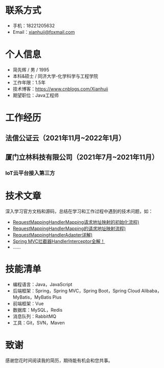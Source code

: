 # 联系方式
- 手机：18221205632
- Email：xianhuii@foxmail.com

# 个人信息
- 简先辉 / 男 / 1995
- 本科&硕士 / 同济大学-化学科学与工程学院
- 工作年限：1.5年
- 技术博客：https://www.cnblogs.com/Xianhuii
- 期望职位：Java工程师

# 工作经历

## 法信公证云（2021年11月~2022年1月）

## 厦门立林科技有限公司（2021年7月~2021年11月）
### IoT云平台接入第三方


# 技术文章
深入学习官方文档和源码，总结在学习和工作过程中遇到的技术问题，如：
- [RequestMappingHandlerMapping请求地址映射的初始化流程)](https://www.cnblogs.com/Xianhuii/p/16980975.html)
- [RequestMappingHandlerMapping的请求地址映射流程)](https://www.cnblogs.com/Xianhuii/p/16988549.html)
- [RequestMappingHandlerAdapter详解)](https://www.cnblogs.com/Xianhuii/p/17018699.html)
- [Spring MVC拦截器HandlerInterceptor全解！](https://www.cnblogs.com/Xianhuii/p/16990517.html)
- ……

# 技能清单
- 编程语言：Java，JavaScript
- 后端框架：Spring，Spring MVC，Spring Boot，Spring Cloud Alibaba，MyBatis，MyBatis Plus
- 前端框架：Vue
- 数据库：MySQL，Redis
- 消息队列：RabbitMQ
- 工具：Git，SVN，Maven

# 致谢
感谢您花时间阅读我的简历，期待能有机会和您共事。